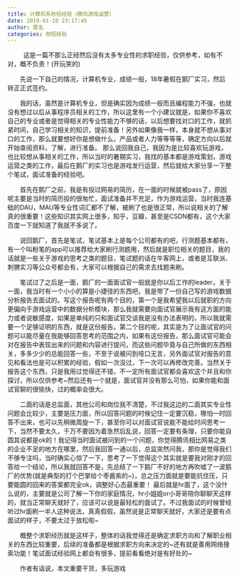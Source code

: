 ```yaml
---
title: 计算机系校招经验（腾讯游戏运营）
date: 2019-01-10 23:17:45
author: 匿名
categories: 校招经验
---
```

&nbsp;
&emsp;&emsp;这是一篇不那么正经然后没有太多专业性的求职经验，仅供参考，如有不对，概不负责！(开玩笑的)

&emsp;&emsp;先说一下自己的情况，计算机专业，成绩一般，18年暑假在鹅厂实习，然后转正正式签约。

&emsp;&emsp;我的话，虽然是计算机专业，但是确实因为成绩一般而且编程能力不强，也就没有想过以后从事程序员相关的工作，所以这里有一个小建议就是，如果你不喜欢自己的专业或者是觉得相关的专业性能力不够的话，以后想要找对口的工作，就抓紧时间，自己学习相关的知识，提前准备！另外如果像我一样，本身就不想从事对口的工作，那么就要想好你是想做什么，产品或者人力等等等等，确定方向以后就开始查阅资料，了解，进行准备。
那么说回我自己，我因为是比较喜欢玩游戏，也比较想从事相关的工作，所以当时的暑期实习，我找的基本都是游戏策划，游戏运营之类的工作，最后在鹅厂的实习也是游戏发行运营，然后就给大家分享一下整个笔试，面试准备的经验吧。


&emsp;&emsp;首先在鹅厂之前，我是有投过网易的简历，在一面的时候就被pass了，原因呢主要是当时的简历投的很匆忙，面试准备并不充足，作为游戏运营，当时我连基础的DAU，MAU等专业性词汇都不了解，被刷了也是很正常，所以说相关的了解真的很重要！这些知识其实网上很多，知乎，豆瓣，甚至是CSDN都有，这个大家百度一下就知道了我就不多说了。

&emsp;&emsp;说回鹅厂，首先是笔试，笔试基本上是每个公司都有的吧，行测题基本都有，有一个叫粉笔的app可以推荐给大家刷行测题用，然后就是职位相关的题目，我的话就是一些关于游戏的思考之类的题目，笔试题的话在牛客网上，或者是互联派、刺猬实习等公众号都会有，大家可以根据自己的需求去找题来刷。

&emsp;&emsp;笔试过了之后是一面，鹅厂的一面面试官一般就是你以后工作的leader，关于一面，我当时有一个小小的算是小捷径的东西吧，我是带了一份自己写的游戏数据分析报告去面试的。写这个报告呢有两个目的，第一个是我希望我以后就职的方向更偏向于游戏运营中的数据分析模块，那么我就需要向面试官展示我有这方面的能力或者说敏感度，如果是单纯的只和面试官交谈我是没有办法表明的，所以我就需要一个足够证明的东西，就是这份报告。第二个目的呢，其实是为了让面试官的问题可以能尽量在我能够回答思考的范围之内，如果有这份报告，那么面试官可能会对在报告中表现出来的问题和内容进行提问，而这些问题毕竟与自己所做的东西相关，多多少少的总能回答一些，不至于说被问到哑口无言，另外面试官对报告的意见和看法也是可以积累的经验，假如一次没过，下一次可以再修改完善。当然关于报告这个东西，只是我用过觉得还不错，不一定所有面试官都会喜欢这个并且和你探讨，所以仅供参考~然后还有一个就是，面试官并没有那么可怕，如果你能和面试官聊的很愉快，过的概率会很大。

&emsp;&emsp;二面的话是总监面，其他公司和岗位我不清楚，不过我这边的二面其实专业性问题会比较少，主要是压力面，所以回答问题的时候记住一定要沉稳，哪怕一时回答不出来，也可以先稍微周旋一下，甚至你可以对面试官说能不能给时间思考一下，当然不要太久，千万不要因为着急然后乱说，回答一定要有条理，只要你能自圆其说都是ok的！我记得当时面试被问到的一个问题，你觉得腾讯相比网易之类的企业不足的地方在哪里，然后我回答一通以后，总监突然问我，那你是觉得我们不够专注吗，当时确实心惊了一下，思考了一下觉得这个其实就是要我对刚才的回答给一个结论，所以我就回答不是，先总结了一下鹅厂不好的地方再吹嘘了一波鹅厂的优势(就是典型的打个巴掌给个枣酱紫的~)，总之压力面就是要能抗住压，只要能圆的回来的答案都完全ok，调整好心态最重要！
最后就是hr面了，这个没什么说的，主要就是公司了解一下你的家庭情况，hr小姐姐or小哥哥陪你聊聊天这样的，就当正常聊天就好了，应该可以说是最轻松的面试了。不过我面试的时候曾经听过hr面刷一半人这种说法，真真假假，虽然说是正常聊天就好，大家还是要有点面试的样子，不要太过于放松啦~

&emsp;&emsp;概整个求职经历就是这样子，整体的话我觉得还是确定求职方向和了解职业相关的东西比较重要，后续的准备都是根据求职方向来决定的~还有就是善用网络搜索功能！笔试面试经验网上都会有很多，提前看看绝对是有好处的~

&emsp;&emsp;作者有话说，本文重要干货，多玩游戏
